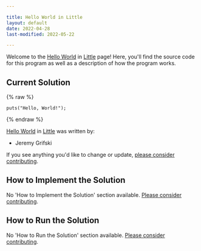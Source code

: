 ```yaml
---

title: Hello World in Little
layout: default
date: 2022-04-28
last-modified: 2022-05-22

---
```


Welcome to the [Hello World](https://sampleprograms.io/projects/hello-world) in [Little](https://sampleprograms.io/languages/little) page! Here, you'll find the source code for this program as well as a description of how the program works.

## Current Solution

{% raw %}

```little
puts("Hello, World!");
```

{% endraw %}

[Hello World](https://sampleprograms.io/projects/hello-world) in [Little](https://sampleprograms.io/languages/little) was written by:

- Jeremy Grifski

If you see anything you'd like to change or update, [please consider contributing](https://github.com/TheRenegadeCoder/sample-programs).

## How to Implement the Solution

No 'How to Implement the Solution' section available. [Please consider contributing](https://github.com/TheRenegadeCoder/sample-programs-website).

## How to Run the Solution

No 'How to Run the Solution' section available. [Please consider contributing](https://github.com/TheRenegadeCoder/sample-programs-website).